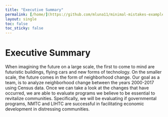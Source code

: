 ```yaml
---
title: "Executive Summary"
permalink: [/home/](https://github.com/mluna11/minimal-mistakes-example/blob/34a278aa7d0d85699996529a10808538b586fccd/_pages/home/)
layout: single
toc: false
toc_sticky: false
---
```


# Executive Summary

When imagining the future on a large scale, the first to come to mind are futuristic buildings, flying cars and new forms of technology. On the smaller scale, the future comes in the form of neighborhood change. Our goal as a team, is to analyze neighborhood change between the years 2000-2017 using Census data. Once we can take a look at the changes that have occurred, we are able to evaluate programs we believe to be essential to revitalize communities. Specifically, we will be evaluating if governmental programs, NMTC and LIHTC are successful in facilitating economic development in distressing communities.
